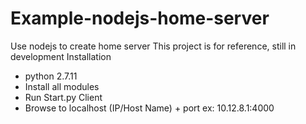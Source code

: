# Example-nodejs-home-server
Use nodejs to create home server
This project is for reference, still in development
Installation
- python 2.7.11
- Install all modules
- Run Start.py
Client
- Browse to localhost (IP/Host Name) + port
	ex: 10.12.8.1:4000

